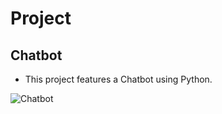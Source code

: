 # Project
## Chatbot
- This project features a Chatbot using Python.
  
![Chatbot](https://github.com/sanjoshsatsangi/Chatbot/assets/154961435/9495d6b1-78d6-46ba-b684-0cfa0ac54b09)
